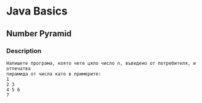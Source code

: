 # Java Basics

## Number Pyramid

### Description

    Напишете програма, която чете цяло число n, въведено от потребителя, и отпечатва
    пирамида от числа като в примерите:
    1
    2 3
    4 5 6
    7